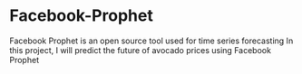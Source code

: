 # Facebook-Prophet
Facebook Prophet is an open source tool used for time series forecasting
In this project, I will predict the future of avocado prices using Facebook Prophet
